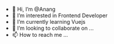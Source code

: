 - 👋 Hi, I’m @Anang
- 👀 I’m interested in Frontend Developer
- 🌱 I’m currently learning Vuejs
- 💞️ I’m looking to collaborate on ...
- 📫 How to reach me ...

<!---
L200180063/L200180063 is a ✨ special ✨ repository because its `README.md` (this file) appears on your GitHub profile.
You can click the Preview link to take a look at your changes.
--->
